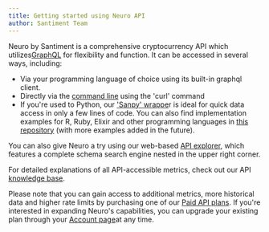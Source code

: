```yaml
---
title: Getting started using Neuro API
author: Santiment Team
---
```


Neuro by Santiment is a comprehensive cryptocurrency API which
utilizes[GraphQL](https://graphql.org/) for flexibility and function. It
can be accessed in several ways, including:

-   Via your programming language of choice using its built-in graphql
    client.
-   Directly via the [command
    line](/intercom-articles/getting-started/sanbase-api/using-the-sanbase-api-from-the-command-line)
    using the \'curl\' command
-   If you're used to Python, our [\'Sanpy\'
    wrappe](https://github.com/santiment/sanpy)r is ideal for quick data
    access in only a few lines of code. You can also find implementation
    examples for R, Ruby, Elixir and other programming languages in
    [this repository](https://github.com/santiment/san-sdk) (with more
    examples added in the future).

You can also give Neuro a try using our web-based [API
explorer](https://api.santiment.net/graphiql), which features a complete
schema search engine nested in the upper right corner.

For detailed explanations of all API-accessible metrics, check out our
API [knowledge
base](/#api).

Please note that you can gain access to additional metrics, more
historical data and higher rate limits by purchasing one of our [Paid
API plans](https://neuro.santiment.net). If you're interested in
expanding Neuro's capabilities, you can upgrade your existing plan
through your [Account page](https://neuro.santiment.net/account/)at any
time.
